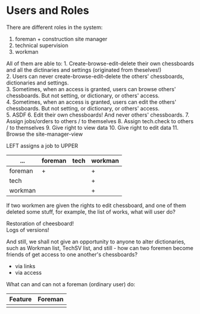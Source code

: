 # Users and Roles

There are different roles in the system:

1. foreman + construction site manager
2. technical supervision
3. workman  

All of them are able to:
    1. Create-browse-edit-delete their own chessboards and all the dictinaries and settings (originated from theselves!)  
    2. Users can never create-browse-edit-delete the others' chessboards, dictionaries and settings.  
    3. Sometimes, when an access is granted, users can browse others' chessboards. But not setting, or dictionary, or others' access.  
    4. Sometimes, when an access is granted, users can edit the others' chessboards. But not setting, or dictionary, or others' access.  
    5. ASDF
    6. Edit their own chessboards! And never others' chessboards.
    7. Assign jobs/orders to others / to themselves
    8. Assign tech.check to others / to themselves
    9. Give right to view data
    10. Give right to edit data
    11. Browse the site-manager-view

LEFT assigns a job to UPPER

| ...     | foreman | tech | workman |
|---------|---------|------|---------|
| foreman |    +    |      |    +    |
| tech    |         |      |    +    |
| workman |         |      |    +    |

If two workmen are given the rights to edit chessboard, and one of them deleted some stuff, for example, the list of works, what will user do?

Restoration of cheesboard!  
Logs of versions!

And still, we shall not give an opportunity to anyone to alter dictionaries, such as Workman list, TechSV list, and still - how can two foremen become friends of get access to one another's chessboards?

- via links
- via access

What can and can not a foreman (ordinary user) do:

| Feature | Foreman |
|----|-|
| | |
